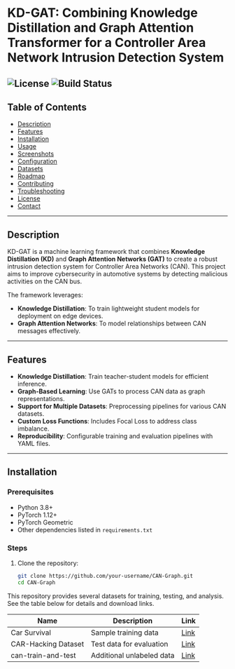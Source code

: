 # KD-GAT: Combining Knowledge Distillation and Graph Attention Transformer for a Controller Area Network Intrusion Detection System

![License](https://img.shields.io/badge/license-MIT-blue.svg)
![Build Status](https://img.shields.io/badge/build-passing-brightgreen.svg)
---

## Table of Contents

- [Description](#description)
- [Features](#features)
- [Installation](#installation)
- [Usage](#usage)
- [Screenshots](#screenshots)
- [Configuration](#configuration)
- [Datasets](#datasets)
- [Roadmap](#roadmap)
- [Contributing](#contributing)
- [Troubleshooting](#troubleshooting)
- [License](#license)
- [Contact](#contact)

---
## Description

KD-GAT is a machine learning framework that combines **Knowledge Distillation (KD)** and **Graph Attention Networks (GAT)** to create a robust intrusion detection system for Controller Area Networks (CAN). This project aims to improve cybersecurity in automotive systems by detecting malicious activities on the CAN bus.

The framework leverages:
- **Knowledge Distillation**: To train lightweight student models for deployment on edge devices.
- **Graph Attention Networks**: To model relationships between CAN messages effectively.

---

## Features

- **Knowledge Distillation**: Train teacher-student models for efficient inference.
- **Graph-Based Learning**: Use GATs to process CAN data as graph representations.
- **Support for Multiple Datasets**: Preprocessing pipelines for various CAN datasets.
- **Custom Loss Functions**: Includes Focal Loss to address class imbalance.
- **Reproducibility**: Configurable training and evaluation pipelines with YAML files.

---

## Installation

### Prerequisites
- Python 3.8+
- PyTorch 1.12+
- PyTorch Geometric
- Other dependencies listed in `requirements.txt`

### Steps
1. Clone the repository:
   ```bash
   git clone https://github.com/your-username/CAN-Graph.git
   cd CAN-Graph

This repository provides several datasets for training, testing, and analysis. See the table below for details and download links.

| Name      | Description                  | Link                                      |
|-----------|-----------------------------|----------------------------------------------------|
| Car Survival | Sample training data        | [Link](https://ocslab.hksecurity.net/Datasets/survival-ids)      |
| CAR-Hacking Dataset| Test data for evaluation    | [Link](https://ocslab.hksecurity.net/Datasets/car-hacking-dataset)     |
| can-train-and-test | Additional unlabeled data   | [Link](https://bitbucket.org/brooke-lampe/can-train-and-test-v1.5/src/master/)  |
